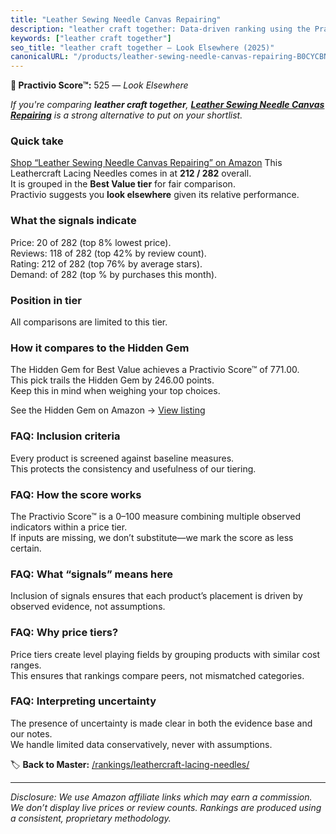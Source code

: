 ```yaml
---
title: "Leather Sewing Needle Canvas Repairing"
description: "leather craft together: Data-driven ranking using the Practivio Score™. Positioned by quality, value, demand, findability, momentum."
keywords: ["leather craft together"]
seo_title: "leather craft together — Look Elsewhere (2025)"
canonicalURL: "/products/leather-sewing-needle-canvas-repairing-B0CYCBNCJG/"
---
```


**🚫 Practivio Score™:** 525 — _Look Elsewhere_


*If you're comparing **leather craft together**, **[Leather Sewing Needle Canvas Repairing](https://www.amazon.com/dp/B0CYCBNCJG?tag=practivio-20)** is a strong alternative to put on your shortlist.*
### Quick take
[Shop “Leather Sewing Needle Canvas Repairing” on Amazon](https://www.amazon.com/dp/B0CYCBNCJG?tag=practivio-20)
This Leathercraft Lacing Needles comes in at **212 / 282** overall.  
It is grouped in the **Best Value tier** for fair comparison.  
Practivio suggests you **look elsewhere** given its relative performance.

### What the signals indicate
Price: 20 of 282 (top 8% lowest price).  
Reviews: 118 of 282 (top 42% by review count).  
Rating: 212 of 282 (top 76% by average stars).  
Demand:  of 282 (top % by purchases this month).

### Position in tier
All comparisons are limited to this tier.

### How it compares to the Hidden Gem
The Hidden Gem for Best Value achieves a Practivio Score™ of 771.00.  
This pick trails the Hidden Gem by 246.00 points.  
Keep this in mind when weighing your top choices.  

See the Hidden Gem on Amazon → [View listing](https://www.amazon.com/dp/B08SHYVFVT?tag=practivio-20)

### FAQ: Inclusion criteria
Every product is screened against baseline measures.  
This protects the consistency and usefulness of our tiering.

### FAQ: How the score works
The Practivio Score™ is a 0–100 measure combining multiple observed indicators within a price tier.  
If inputs are missing, we don’t substitute—we mark the score as less certain.

### FAQ: What “signals” means here
Inclusion of signals ensures that each product’s placement is driven by observed evidence, not assumptions.

### FAQ: Why price tiers?
Price tiers create level playing fields by grouping products with similar cost ranges.  
This ensures that rankings compare peers, not mismatched categories.

### FAQ: Interpreting uncertainty
The presence of uncertainty is made clear in both the evidence base and our notes.  
We handle limited data conservatively, never with assumptions.


🏷️ **Back to Master:** [/rankings/leathercraft-lacing-needles/](/rankings/leathercraft-lacing-needles/)

---
_Disclosure: We use Amazon affiliate links which may earn a commission. We don’t display live prices or review counts. Rankings are produced using a consistent, proprietary methodology._
